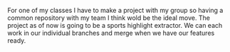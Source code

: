 For one of my classes I have to make a project with my group so having a common repository with my team I think wold be the ideal move. The project as of now is going to be a sports highlight extractor. We can each work in our individual branches and merge when we have our features ready. 
